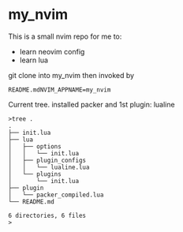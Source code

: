 my_nvim
=======

This is a small nvim repo for me to:

- learn neovim config
- learn lua

git clone into my_nvim then invoked by 

```
README.mdNVIM_APPNAME=my_nvim
```

Current tree. installed packer and 1st plugin: lualine

```
>tree .
.
├── init.lua
├── lua
│   ├── options
│   │   └── init.lua
│   ├── plugin_configs
│   │   └── lualine.lua
│   └── plugins
│       └── init.lua
├── plugin
│   └── packer_compiled.lua
└── README.md

6 directories, 6 files
>
```
